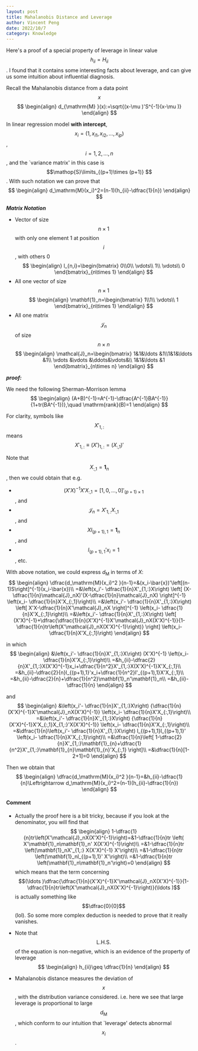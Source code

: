 ```yaml
---
layout: post
title: Mahalanobis Distance and Leverage
author: Vincent Peng
date: 2022/10/7
category: Knowledge
---
```


Here's a proof of a special property of leverage in linear value $$h_{ii}=H_{ii}$$. I found that it contains some interesting facts about leverage, and can give us some intuition about influential diagnosis.

Recall the Mahalanobis distance from a data point $$x$$
$$
\begin{align}
    d_{\mathrm{M} }(x):=\sqrt{(x-\mu )'S^{-1}(x-\mu )}
\end{align}
$$ 

In linear regression model **with intercept**, $$x_{i}=(1,x_{i1},x_{i2},\ldots,x_{ip}) $$, $$i=1,2,\ldots,n$$, and the `variance matrix' in this case is $$\mathop{S}\limits_{(p+1)\times (p+1)} $$. With such notation we can prove that
$$
\begin{align}
    d_\mathrm{M}(x_i)^2=(n-1)(h_{ii}-\dfrac{1}{n}) 
\end{align}
$$ 

***Matrix Notation***

- Vector of size $$n\times 1$$ with only one element 1 at position $$i$$, with others 0
$$
\begin{align}
    l_{n,i}=\begin{bmatrix}
        0\\0\\ \vdots\\ 1\\ \vdots\\ 0
    \end{bmatrix}_{n\times 1}
\end{align}
$$ 
- All one vector of size $$n\times 1$$
$$
\begin{align}
    \mathbf{1}_n=\begin{bmatrix}
        1\\1\\ \vdots\\ 1
    \end{bmatrix}_{n\times 1}
\end{align}
$$ 
- All one matrix $$\mathcal{J}_n$$ of size $$n\times n$$
$$
\begin{align}
    \mathcal{J}_n=\begin{bmatrix}
        1&1&\ldots &1\\1&1&\ldots &1\\ \vdots &\vdots &\ddots&\vdots&\\ 1&1&\ldots &1
    \end{bmatrix}_{n\times n}
\end{align}
$$ 

***proof:***

We need the following Sherman-Morrison lemma
$$
\begin{align}
    (A+B)^{-1}=A^{-1}-\dfrac{A^{-1}BA^{-1}}{1+tr(BA^{-1})},\quad \mathrm{rank}(B)=1 
\end{align}
$$ 

For clarity, symbols like $$X'_{1,:}$$ means $$X'_{1,:}\equiv (X')_{1,:}=(X_{:,1})'$$

Note that $$X_{:,1}=\mathbf{1}_n$$, then we could obtain that e.g. 
- $$(X'X)^{-1}X'X_{:,1}=[1,0,\ldots,0]'_{(p+1)\times 1}$$, and
- $$\mathcal{J}_n=X'_{1,:}X_{:,1}$$, and
- $$Xl_{(p+1),1}=\mathbf{1}_n$$, and
- $$l_{(p+1),1}'x_i=1$$, etc.


With above notation, we could express $d_{\mathrm{M}}$ in terms of $X$:
$$
\begin{align}
    \dfrac{d_\mathrm{M}(x_i)^2 }{n-1}=&(x_i-\bar{x})'\left[(n-1)S\right]^{-1}(x_i-\bar{x})\\
    =&\left(x_i'- \dfrac{1}{n}X'_{1,:}X\right) \left[ (X-\dfrac{1}{n}\mathcal{J}_nX)'(X-\dfrac{1}{n}\mathcal{J}_nX)  \right]^{-1} \left(x_i- \dfrac{1}{n}X'X_{:,1}\right)\\
    =&\left(x_i'- \dfrac{1}{n}X'_{1,:}X\right) \left[ X'X-\dfrac{1}{n}X'\mathcal{J}_nX  \right]^{-1} \left(x_i- \dfrac{1}{n}X'X_{:,1}\right)\\
    =&\left(x_i'- \dfrac{1}{n}X'_{1,:}X\right) \left[ (X'X)^{-1}+\dfrac{\dfrac{1}{n}(X'X)^{-1}X'\mathcal{J}_nX(X'X)^{-1}}{1-\dfrac{1}{n}tr\left(X'\mathcal{J}_nX(X'X)^{-1}\right)}  \right] \left(x_i- \dfrac{1}{n}X'X_{:,1}\right)
\end{align}
$$ 

in which
$$
\begin{align}
    &\left(x_i'- \dfrac{1}{n}X'_{1,:}X\right)  (X'X)^{-1} \left(x_i- \dfrac{1}{n}X'X_{:,1}\right)\\
    =&h_{ii}-\dfrac{2}{n}X'_{1,:}X(X'X)^{-1}x_i+\dfrac{1}{n^2}X'_{1,:}X(X'X)^{-1}X'X_{:,1}\\
    =&h_{ii}-\dfrac{2}{n}l_{(p+1),1}'x_i+\dfrac{1}{n^2}l'_{(p+1),1}X'X_{:,1}\\
    =&h_{ii}-\dfrac{2}{n}+\dfrac{1}{n^2}\mathbf{1}_n'\mathbf{1}_n\\
    =&h_{ii}-\dfrac{1}{n}
\end{align}
$$ 

and 
$$
\begin{align}
    &\left(x_i'- \dfrac{1}{n}X'_{1,:}X\right) {\dfrac{1}{n}(X'X)^{-1}X'\mathcal{J}_nX(X'X)^{-1}}   \left(x_i- \dfrac{1}{n}X'X_{:,1}\right)\\
    =&\left(x_i'- \dfrac{1}{n}X'_{1,:}X\right) {\dfrac{1}{n}(X'X)^{-1}X'X_{:,1}X_{1,:}'X(X'X)^{-1}}   \left(x_i- \dfrac{1}{n}X'X_{:,1}\right)\\
    =&\dfrac{1}{n}\left(x_i'- \dfrac{1}{n}X'_{1,:}X\right) l_{(p+1),1}l_{(p+1),1}'   \left(x_i- \dfrac{1}{n}X'X_{:,1}\right)\\
    =&\dfrac{1}{n}\left[ 1-\dfrac{2}{n}X'_{1,:}\mathbf{1}_{n}+\dfrac{1}{n^2}X'_{1,:}\mathbf{1}_{n}\mathbf{1}_{n}'X_{:,1} \right]\\
    =&\dfrac{1}{n}[1-2+1]=0
\end{align}
$$ 

Then we obtain that
$$
\begin{align}
    \dfrac{d_\mathrm{M}(x_i)^2 }{n-1}=&h_{ii}-\dfrac{1}{n}\Leftrightarrow d_\mathrm{M}(x_i)^2=(n-1)(h_{ii}-\dfrac{1}{n})
\end{align}
$$ 

#### Comment
- Actually the proof here is a bit tricky, because if you look at the denominator, you will find that
$$
\begin{align}
    1-\dfrac{1}{n}tr\left(X'\mathcal{J}_nX(X'X)^{-1}\right)=&1-\dfrac{1}{n}tr \left( X'\mathbf{1}_n\mathbf{1}_n' X(X'X)^{-1}\right)\\
    =&1-\dfrac{1}{n}tr \left(\mathbf{1}_nX'_{1,:} X(X'X)^{-1} X'\right)\\
    =&1-\dfrac{1}{n}tr \left(\mathbf{1}_nl_{(p+1),1}' X'\right)\\
    =&1-\dfrac{1}{n}tr \left(\mathbf{1}_n\mathbf{1}_n'\right)=0
\end{align}
$$ 
which means that the term concerning $$(\ldots )\dfrac{\dfrac{1}{n}(X'X)^{-1}X'\mathcal{J}_nX(X'X)^{-1}}{1-\dfrac{1}{n}tr\left(X'\mathcal{J}_nX(X'X)^{-1}\right)}(\ldots )$$ is actually something like $$\dfrac{0}{0}$$ (lol). So some more complex deduction is needed to prove that it really vanishes.

- Note that $$\mathrm{L.H.S.}$$ of the equation is non-negative, which is an evidence of the property of leverage
$$
\begin{align}
    h_{ii}\geq \dfrac{1}{n}
\end{align}
$$ 
- Mahalanobis distance measures the deviation of $$x$$, with the distribution variance considered. i.e. here we see that large leverage is proportional to large $$d_\mathrm{M}$$, which conform to our intuition that `leverage' detects abnormal $$x_i$$.